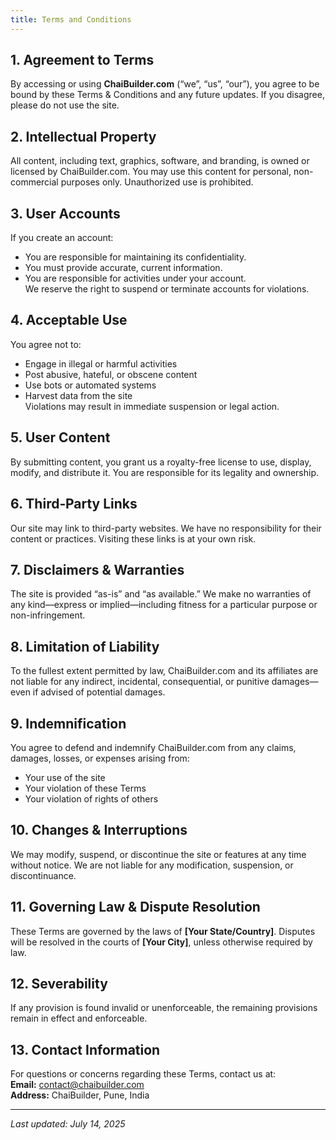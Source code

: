 ```yaml
---
title: Terms and Conditions
---
```

## 1. Agreement to Terms  
By accessing or using **ChaiBuilder.com** (“we”, “us”, “our”), you agree to be bound by these Terms & Conditions and any future updates. If you disagree, please do not use the site.

## 2. Intellectual Property  
All content, including text, graphics, software, and branding, is owned or licensed by ChaiBuilder.com. You may use this content for personal, non-commercial purposes only. Unauthorized use is prohibited.

## 3. User Accounts  
If you create an account:
- You are responsible for maintaining its confidentiality.  
- You must provide accurate, current information.  
- You are responsible for activities under your account.  
We reserve the right to suspend or terminate accounts for violations.

## 4. Acceptable Use  
You agree not to:
- Engage in illegal or harmful activities  
- Post abusive, hateful, or obscene content  
- Use bots or automated systems  
- Harvest data from the site  
Violations may result in immediate suspension or legal action.

## 5. User Content  
By submitting content, you grant us a royalty-free license to use, display, modify, and distribute it. You are responsible for its legality and ownership.

## 6. Third‑Party Links  
Our site may link to third-party websites. We have no responsibility for their content or practices. Visiting these links is at your own risk.

## 7. Disclaimers & Warranties  
The site is provided “as-is” and “as available.” We make no warranties of any kind—express or implied—including fitness for a particular purpose or non-infringement.

## 8. Limitation of Liability  
To the fullest extent permitted by law, ChaiBuilder.com and its affiliates are not liable for any indirect, incidental, consequential, or punitive damages—even if advised of potential damages.

## 9. Indemnification  
You agree to defend and indemnify ChaiBuilder.com from any claims, damages, losses, or expenses arising from:
- Your use of the site  
- Your violation of these Terms  
- Your violation of rights of others

## 10. Changes & Interruptions  
We may modify, suspend, or discontinue the site or features at any time without notice. We are not liable for any modification, suspension, or discontinuance.

## 11. Governing Law & Dispute Resolution  
These Terms are governed by the laws of **[Your State/Country]**. Disputes will be resolved in the courts of **[Your City]**, unless otherwise required by law.

## 12. Severability  
If any provision is found invalid or unenforceable, the remaining provisions remain in effect and enforceable.

## 13. Contact Information  
For questions or concerns regarding these Terms, contact us at:  
**Email:** contact@chaibuilder.com  
**Address:** ChaiBuilder, Pune, India

---

*Last updated: July 14, 2025*
